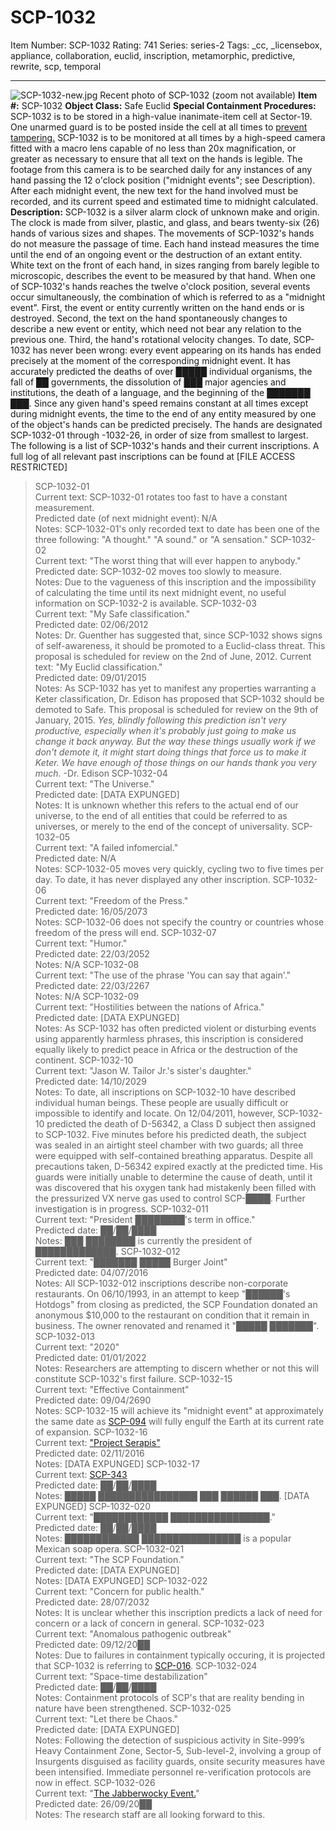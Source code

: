 # SCP-1032
Item Number: SCP-1032
Rating: 741
Series: series-2
Tags: _cc, _licensebox, appliance, collaboration, euclid, inscription, metamorphic, predictive, rewrite, scp, temporal

---

![SCP-1032-new.jpg](https://scp-wiki.wdfiles.com/local--files/scp-1032/SCP-1032-new.jpg)
Recent photo of SCP-1032 (zoom not available)
**Item #:** SCP-1032
**Object Class:** Safe Euclid
**Special Containment Procedures:** SCP-1032 is to be stored in a high-value inanimate-item cell at Sector-19. One unarmed guard is to be posted inside the cell at all times to [prevent tampering.](/scp-2305)
SCP-1032 is to be monitored at all times by a high-speed camera fitted with a macro lens capable of no less than 20x magnification, or greater as necessary to ensure that all text on the hands is legible. The footage from this camera is to be searched daily for any instances of any hand passing the 12 o'clock position ("midnight events"; see Description). After each midnight event, the new text for the hand involved must be recorded, and its current speed and estimated time to midnight calculated.
**Description:** SCP-1032 is a silver alarm clock of unknown make and origin. The clock is made from silver, plastic, and glass, and bears twenty-six (26) hands of various sizes and shapes.
The movements of SCP-1032's hands do not measure the passage of time. Each hand instead measures the time until the end of an ongoing event or the destruction of an extant entity. White text on the front of each hand, in sizes ranging from barely legible to microscopic, describes the event to be measured by that hand.
When one of SCP-1032's hands reaches the twelve o'clock position, several events occur simultaneously, the combination of which is referred to as a "midnight event". First, the event or entity currently written on the hand ends or is destroyed. Second, the text on the hand spontaneously changes to describe a new event or entity, which need not bear any relation to the previous one. Third, the hand's rotational velocity changes.
To date, SCP-1032 has never been wrong: every event appearing on its hands has ended precisely at the moment of the corresponding midnight event. It has accurately predicted the deaths of over █████ individual organisms, the fall of ██ governments, the dissolution of ███ major agencies and institutions, the death of a language, and the beginning of the ███████ ███. Since any given hand's speed remains constant at all times except during midnight events, the time to the end of any entity measured by one of the object's hands can be predicted precisely.
The hands are designated SCP-1032-01 through -1032-26, in order of size from smallest to largest.
The following is a list of SCP-1032's hands and their current inscriptions. A full log of all relevant past inscriptions can be found at [FILE ACCESS RESTRICTED]
> SCP-1032-01  
>  Current text: SCP-1032-01 rotates too fast to have a constant measurement.  
>  Predicted date (of next midnight event): N/A  
>  Notes: SCP-1032-01's only recorded text to date has been one of the three following: "A thought." "A sound." or "A sensation."
> SCP-1032-02  
>  Current text: "The worst thing that will ever happen to anybody."  
>  Predicted date: SCP-1032-02 moves too slowly to measure.  
>  Notes: Due to the vagueness of this inscription and the impossibility of calculating the time until its next midnight event, no useful information on SCP-1032-2 is available.
> SCP-1032-03  
>  Current text: "My Safe classification."  
>  Predicted date: 02/06/2012  
>  Notes: Dr. Guenther has suggested that, since SCP-1032 shows signs of self-awareness, it should be promoted to a Euclid-class threat. This proposal is scheduled for review on the 2nd of June, 2012.
> Current text: "My Euclid classification."  
>  Predicted date: 09/01/2015  
>  Notes: As SCP-1032 has yet to manifest any properties warranting a Keter classification, Dr. Edison has proposed that SCP-1032 should be demoted to Safe. This proposal is scheduled for review on the 9th of January, 2015.
> _Yes, blindly following this prediction isn't very productive, especially when it's probably just going to make us change it back anyway. But the way these things usually work if we don't demote it, it might start doing things that force us to make it Keter. We have enough of those things on our hands thank you very much._ -Dr. Edison
> SCP-1032-04  
>  Current text: "The Universe."  
>  Predicted date: [DATA EXPUNGED]  
>  Notes: It is unknown whether this refers to the actual end of our universe, to the end of all entities that could be referred to as universes, or merely to the end of the concept of universality.
> SCP-1032-05  
>  Current text: "A failed infomercial."  
>  Predicted date: N/A  
>  Notes: SCP-1032-05 moves very quickly, cycling two to five times per day. To date, it has never displayed any other inscription.
> SCP-1032-06  
>  Current text: "Freedom of the Press."  
>  Predicted date: 16/05/2073  
>  Notes: SCP-1032-06 does not specify the country or countries whose freedom of the press will end.
> SCP-1032-07  
>  Current text: "Humor."  
>  Predicted date: 22/03/2052  
>  Notes: N/A
> SCP-1032-08  
>  Current text: "The use of the phrase 'You can say that again'."  
>  Predicted date: 22/03/2267  
>  Notes: N/A
> SCP-1032-09  
>  Current text: "Hostilities between the nations of Africa."  
>  Predicted date: [DATA EXPUNGED]  
>  Notes: As SCP-1032 has often predicted violent or disturbing events using apparently harmless phrases, this inscription is considered equally likely to predict peace in Africa or the destruction of the continent.
> SCP-1032-10  
>  Current text: "Jason W. Tailor Jr.'s sister's daughter."  
>  Predicted date: 14/10/2029  
>  Notes: To date, all inscriptions on SCP-1032-10 have described individual human beings. These people are usually difficult or impossible to identify and locate. On 12/04/2011, however, SCP-1032-10 predicted the death of D-56342, a Class D subject then assigned to SCP-1032. Five minutes before his predicted death, the subject was sealed in an airtight steel chamber with two guards; all three were equipped with self-contained breathing apparatus. Despite all precautions taken, D-56342 expired exactly at the predicted time. His guards were initially unable to determine the cause of death, until it was discovered that his oxygen tank had mistakenly been filled with the pressurized VX nerve gas used to control SCP-████. Further investigation is in progress.
> SCP-1032-011  
>  Current text: "President ████████'s term in office."  
>  Predicted date: ██/██/████  
>  Notes: ███ ████████ is currently the president of █████████████.
> SCP-1032-012  
>  Current text: "███████ █████ Burger Joint"  
>  Predicted date: 04/07/2016  
>  Notes: All SCP-1032-012 inscriptions describe non-corporate restaurants. On 06/10/1993, in an attempt to keep "██████'s Hotdogs" from closing as predicted, the SCP Foundation donated an anonymous $10,000 to the restaurant on condition that it remain in business. The owner renovated and renamed it "█████ ███████".
> SCP-1032-013  
>  Current text: "2020"  
>  Predicted date: 01/01/2022  
>  Notes: Researchers are attempting to discern whether or not this will constitute SCP-1032's first failure.
> SCP-1032-15  
>  Current text: "Effective Containment"  
>  Predicted date: 09/04/2690  
>  Notes: SCP-1032-15 will achieve its "midnight event" at approximately the same date as [SCP-094](/scp-094) will fully engulf the Earth at its current rate of expansion.
> SCP-1032-16  
>  Current text: ["Project Serapis"](/scp-2798)  
>  Predicted date: 02/11/2016  
>  Notes: [DATA EXPUNGED]
> SCP-1032-17  
>  Current text: [SCP-343](/scp-343)  
>  Predicted date: ██/██/████  
>  Notes: █████ ████████████████ ███ ██████ ███.
[DATA EXPUNGED]
> SCP-1032-020  
>  Current text: "████████████ ████████████████."  
>  Predicted date: ██/██/████  
>  Notes: ████████████ ████████████████ is a popular Mexican soap opera.
> SCP-1032-021  
>  Current text: "The SCP Foundation."  
>  Predicted date: [DATA EXPUNGED]  
>  Notes: [DATA EXPUNGED]
> SCP-1032-022  
>  Current text: "Concern for public health."  
>  Predicted date: 28/07/2032  
>  Notes: It is unclear whether this inscription predicts a lack of need for concern or a lack of concern in general.
> SCP-1032-023  
>  Current text: "Anomalous pathogenic outbreak"  
>  Predicted date: 09/12/20██  
>  Notes: Due to failures in containment typically occuring, it is projected that SCP-1032 is referring to [SCP-016](/scp-016).
> SCP-1032-024  
>  Current text: "Space-time destabilization"  
>  Predicted date: ██/██/████  
>  Notes: Containment protocols of SCP's that are reality bending in nature have been strengthened.
> SCP-1032-025  
>  Current text: "Let there be Chaos."  
>  Predicted date: [DATA EXPUNGED]  
>  Notes: Following the detection of suspicious activity in Site-999’s Heavy Containment Zone, Sector-5, Sub-level-2, involving a group of Insurgents disguised as facility guards, onsite security measures have been intensified. Immediate personnel re-verification protocols are now in effect.
> SCP-1032-026  
>  Current text: "[The Jabberwocky Event.](/scp-1762)"  
>  Predicted date: 26/09/20██  
>  Notes: The research staff are all looking forward to this.
